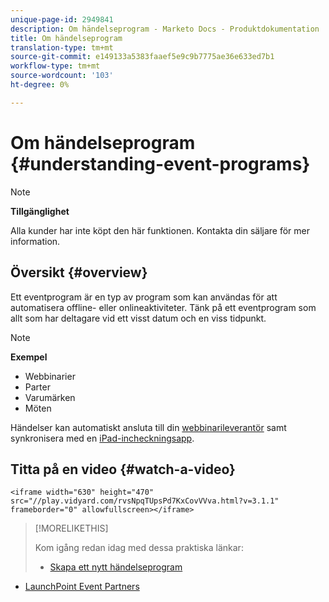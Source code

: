 ```yaml
---
unique-page-id: 2949841
description: Om händelseprogram - Marketo Docs - Produktdokumentation
title: Om händelseprogram
translation-type: tm+mt
source-git-commit: e149133a5383faaef5e9c9b7775ae36e633ed7b1
workflow-type: tm+mt
source-wordcount: '103'
ht-degree: 0%

---
```



# Om händelseprogram {#understanding-event-programs}

>[!NOTE]
>
>**Tillgänglighet**
>
>Alla kunder har inte köpt den här funktionen. Kontakta din säljare för mer information.

## Översikt {#overview}

Ett eventprogram är en typ av program som kan användas för att automatisera offline- eller onlineaktiviteter. Tänk på ett eventprogram som allt som har deltagare vid ett visst datum och en viss tidpunkt.

>[!NOTE]
>
>**Exempel**
>
>* Webbinarier
>* Parter
>* Varumärken
>* Möten

>



Händelser kan automatiskt ansluta till din [webbinarileverantör](launchpoint-event-partners.md) samt synkronisera med en [iPad-incheckningsapp](../../../../product-docs/core-marketo-concepts/mobile-apps/event-check-in/check-people-into-your-event-from-your-tablet.md).

## Titta på en video {#watch-a-video}

`<iframe width="630" height="470" src="//play.vidyard.com/rvsNpqTUpsPd7KxCovVVva.html?v=3.1.1" frameborder="0" allowfullscreen></iframe>`

>[!MORELIKETHIS]
>
>Kom igång redan idag med dessa praktiska länkar:
>
>* [Skapa ett nytt händelseprogram](create-a-new-event-program.md)
   >
   >
* [LaunchPoint Event Partners](launchpoint-event-partners.md)

>



